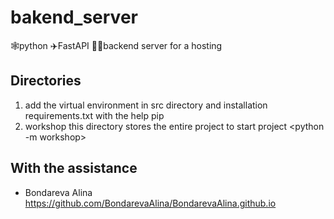 # bakend_server
🕸python ✈FastAPI  📶🔄backend server for a hosting

## Directories
1. add the virtual environment in src directory and installation requirements.txt with the help pip
2. workshop this directory stores the entire project
   to start project <python -m workshop>  

## With the assistance 
- Bondareva Alina 
  https://github.com/BondarevaAlina/BondarevaAlina.github.io
